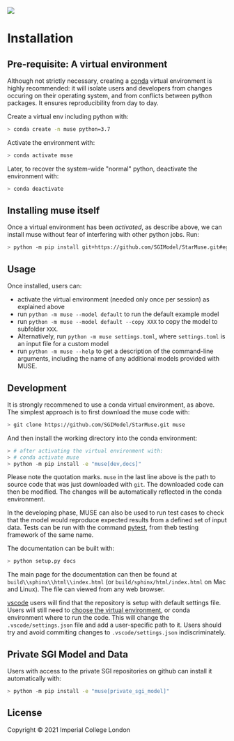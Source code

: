 [![](https://dev.azure.com/SGIModel/StarMuse/_apis/build/status/SGIModel.StarMuse?branchName=updatedevelopment)](https://dev.azure.com/SGIModel/StarMuse/_build/latest?definitionId=1?branchName=updatedevelopment)

Installation
============

Pre-requisite: A virtual environment
------------------------------------

Although not strictly necessary, creating a [conda](https://www.anaconda.com/what-is-anaconda/)
virtual environment is highly recommended: it will isolate users and developers from changes
occuring on their operating system, and from conflicts between python packages. It ensures
reproducibility from day to day.

Create a virtual env including python with:

```bash
> conda create -n muse python=3.7
```

Activate the environment with:

```bash
> conda activate muse
```

Later, to recover the system-wide "normal" python, deactivate the environment with:

```bash
> conda deactivate
```

Installing muse itself
----------------------

Once a virtual environment has been *activated*, as describe above, we can
install muse without fear of interfering with other python jobs. Run:

```bash
> python -m pip install git+https://github.com/SGIModel/StarMuse.git#egg=muse
```

Usage
-----

Once installed, users can:

- activate the virtual environment (needed only once per session) as explained
  above
- run `python -m muse --model default` to run the default example model
- run `python -m muse --model default --copy XXX` to copy the model to subfolder `XXX`.
- Alternatively, run `python -m muse settings.toml`, where `settings.toml` is an input
  file for a custom model
- run `python -m muse --help` to get a description of the command-line arguments,
    including the name of any additional models provided with MUSE.


Development
-----------

It is strongly recommened to use a conda virtual environment, as above. The simplest approach is to
first download the muse code with:

```bash
> git clone https://github.com/SGIModel/StarMuse.git muse
```

And then install the working directory into the conda environment:

```bash
> # after activating the virtual environment with:
> # conda activate muse
> python -m pip install -e "muse[dev,docs]"
```

Please note the quotation marks. `muse` in the last line above is the path to source code that was
just downloaded with `git`. The downloaded code can then be modified. The changes will be
automatically reflected in the conda environment.

In the developing phase, MUSE can also be used to run test cases to check that the model would reproduce expected results from a defined set of input data. 
Tests can be run with the command [pytest](https://docs.pytest.org/en/latest/), from
theb testing framework of the same name.

The documentation can be built with:

```bash
> python setup.py docs
```

The main page for the documentation can then be found at
`build\\sphinx\\html\\index.html` (or `build/sphinx/html/index.html` on Mac and Linux).
The file can viewed from any web browser.

[vscode](https://code.visualstudio.com/) users will find that the repository is setup
with default settings file.  Users will still need to [choose the virtual
environment](https://code.visualstudio.com/docs/python/environments#_select-and-activate-an-environment),
or conda environment where to run the code. This will change the `.vscode/settings.json`
file and add a user-specific path to it. Users should try and avoid commiting changes to
`.vscode/settings.json` indiscriminately.

Private SGI Model and Data
--------------------------

Users with access to the private SGI repositories on github can install it automatically
with:

```bash
> python -m pip install -e "muse[private_sgi_model]"
```

License
-------
Copyright © 2021 Imperial College London
